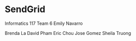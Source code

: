 # SendGrid
Informatics 117 Team 6
Emily Navarro

Brenda La
David Pham
Eric Chou
Jose Gomez
Sheila Truong

